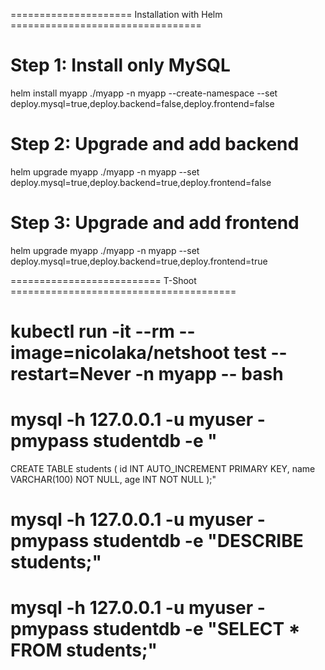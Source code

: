 ===================== Installation with Helm =================================

# Step 1: Install only MySQL
helm install myapp ./myapp -n myapp --create-namespace --set deploy.mysql=true,deploy.backend=false,deploy.frontend=false

# Step 2: Upgrade and add backend
helm upgrade myapp ./myapp -n myapp --set deploy.mysql=true,deploy.backend=true,deploy.frontend=false

# Step 3: Upgrade and add frontend
helm upgrade myapp ./myapp -n myapp --set deploy.mysql=true,deploy.backend=true,deploy.frontend=true

========================== T-Shoot =======================================

# kubectl run -it --rm --image=nicolaka/netshoot test --restart=Never -n myapp -- bash

# mysql -h 127.0.0.1 -u myuser -pmypass studentdb -e "
CREATE TABLE students (
    id INT AUTO_INCREMENT PRIMARY KEY,
    name VARCHAR(100) NOT NULL,
    age INT NOT NULL
);"

# mysql -h 127.0.0.1 -u myuser -pmypass studentdb -e "DESCRIBE students;"

# mysql -h 127.0.0.1 -u myuser -pmypass studentdb -e "SELECT * FROM students;"
